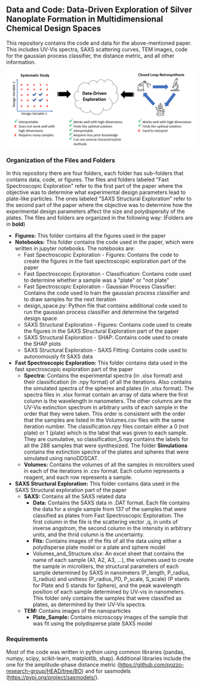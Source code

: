 ## Data and Code: Data-Driven Exploration of Silver Nanoplate Formation in Multidimensional Chemical Design Spaces

This repository contains the code and data for the above-mentioned paper. This includes UV-Vis spectra, SAXS scattering curves, TEM images, code for the gaussian process classifier, the distance metric, and all other information. 

<p align="center">
  <img src= "Figures/data_driven_exploration.png" width = "700" />
</p>

### Organization of the Files and Folders
In this repository there are four folders, each folder has sub-folders that contains data, code, or figures. The files and folders labeled "Fast Spectroscopic Exploration" refer to the first part of the paper where the objective was to determine what experimental design parameters lead to plate-like particles. The ones labeled "SAXS Structural Exploration" refer to the second part of the paper where the objective was to determine how the experimental design parameters affect the size and polydispersity of the plates. The files and folders are organized in the following way: (Folders are in **bold**)

- **Figures:** This folder contains all the figures used in the paper
- **Notebooks:** This folder contains the code used in the paper, which were written in jupyter notebooks. The notebooks are:
  - Fast Spectroscopic Exploration - Figures: Contains the code to create the figures in the fast spectroscopic exploration part of the paper
  - Fast Spectroscopic Exploration - Classification: Contains code used to determine whether a sample was a "plate" or "not plate"
  - Fast Spectroscopic Exploration - Gaussian Process Classifier: Contains the code used to train the gaussian process classifier and to draw samples for the next iteration
  - design_space.py: Python file that contains additional code used to run the gaussian process classifier and determine the targeted design space
  - SAXS Structural Exploration - Figures: Contains code used to create the figures in the SAXS Structural Exploration part of the paper
  - SAXS Structural Exploration - SHAP: Contains code used to create the SHAP plots
  - SAXS Structural Exploration - SAXS Fitting: Contains code used to autonomously fit SAXS data 
- **Fast Spectroscopic Exploration:** This folder contains data used in the fast spectroscopic exploration part of the paper
  - **Spectra:** Contains the experimental spectra (in .xlsx format) and their classification (in .npy format) of all the iterations. Also contains the simulated spectra of the spheres and plates (in .xlsx format). The spectra files in .xlsx format contain an array of data where the first column is the wavelength in nanometers. The other columns are the UV-Vis extinction spectrum in arbitrary units of each sample in the order that they were taken. This order is consistent with the order that the samples are listed in the Volumes.csv files with the same iteration number. The classification.npy files contain either a 0 (not plate) or 1 (plate) which is the label that was given to each sample. They are cumulative, so classification_5.npy contains the labels for all the 288 samples that were synthesized. The folder **Simulations** contains the extinction spectra of the plates and spheres that were simulated using nanoDDSCAT. 
  - **Volumes:** Contains the volumes of all the samples in microliters used in each of the iterations in .csv format. Each column represents a reagent, and each row represents a sample.
- **SAXS Structural Exploration:** This folder contains data used in the SAXS Structural exploration part of the paper
  - **SAXS:** Contains all the SAXS related data 
    - **Data:** Contains the SAXS data in .DAT format. Each file contains the data for a single sample from 137 of the samples that were classified as plates from Fast Spectroscopic Exploration. The first column in the file is the scattering vector ,q, in units of inverse angstrom, the second column in the intensity in arbitrary units, and the thrid column is the uncertainty. 
    - **Fits:** Contains images of the fits of all the data using either a polydisperse plate model or a plate and sphere model
    - Volumes_and_Structure.xlsx: An excel sheet that contains the name of each sample (A1, A2, A3, ...), the volumes used to create the sample in microliters, the structural parameters of each sample determined by SAXS in nanometers (P_length, P_radius, S_radius) and unitless (P_radius_PD, P_scale, S_scale) (P stants for Plate and S stands for Sphere), and the peak wavelength position of each sample determined by UV-vis in nanometers. This folder only contains the samples that were classified as plates, as determined by their UV-Vis spectra. 
  - **TEM:** Contains images of the nanoparticles
    - **Plate_Sample:** Contains microscopy images of the sample that was fit using the polydisperse plate SAXS model


### Requirements
Most of the code was written in python using common libraries (pandas, numpy, scipy, scikit-learn, matplotlib, shap). Additional libraries include the one for the amplitude-phase distance metric (https://github.com/pozzo-research-group/HEAD/tree/BO) and for sasmodels (https://pypi.org/project/sasmodels/).
